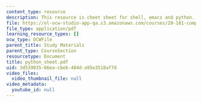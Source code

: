 ```yaml
---
content_type: resource
description: This resource is cheet sheet for shell, emacs and python.
file: https://ol-ocw-studio-app-qa.s3.amazonaws.com/courses/20-181-computation-for-biological-engineers-fall-2006/3d53903566eacbeb484da95e3518af7d_python_sheet.pdf
file_type: application/pdf
learning_resource_types: []
ocw_type: OCWFile
parent_title: Study Materials
parent_type: CourseSection
resourcetype: Document
title: python_sheet.pdf
uid: 3d539035-66ea-cbeb-484d-a95e3518af7d
video_files:
  video_thumbnail_file: null
video_metadata:
  youtube_id: null
---
```

